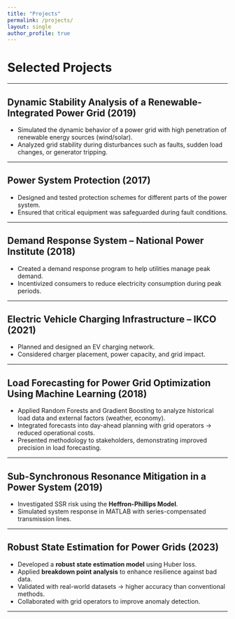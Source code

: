 ```yaml
---
title: "Projects"
permalink: /projects/
layout: single
author_profile: true
---
```


# Selected Projects

---

## Dynamic Stability Analysis of a Renewable-Integrated Power Grid (2019)
- Simulated the dynamic behavior of a power grid with high penetration of renewable energy sources (wind/solar).  
- Analyzed grid stability during disturbances such as faults, sudden load changes, or generator tripping.  

---

## Power System Protection (2017)
- Designed and tested protection schemes for different parts of the power system.  
- Ensured that critical equipment was safeguarded during fault conditions.  

---

## Demand Response System – National Power Institute (2018)
- Created a demand response program to help utilities manage peak demand.  
- Incentivized consumers to reduce electricity consumption during peak periods.  

---

## Electric Vehicle Charging Infrastructure – IKCO (2021)
- Planned and designed an EV charging network.  
- Considered charger placement, power capacity, and grid impact.  

---

## Load Forecasting for Power Grid Optimization Using Machine Learning (2018)
- Applied Random Forests and Gradient Boosting to analyze historical load data and external factors (weather, economy).  
- Integrated forecasts into day-ahead planning with grid operators → reduced operational costs.  
- Presented methodology to stakeholders, demonstrating improved precision in load forecasting.  

---

## Sub-Synchronous Resonance Mitigation in a Power System (2019)
- Investigated SSR risk using the **Heffron-Phillips Model**.  
- Simulated system response in MATLAB with series-compensated transmission lines.  

---

## Robust State Estimation for Power Grids (2023)
- Developed a **robust state estimation model** using Huber loss.  
- Applied **breakdown point analysis** to enhance resilience against bad data.  
- Validated with real-world datasets → higher accuracy than conventional methods.  
- Collaborated with grid operators to improve anomaly detection.  

---
